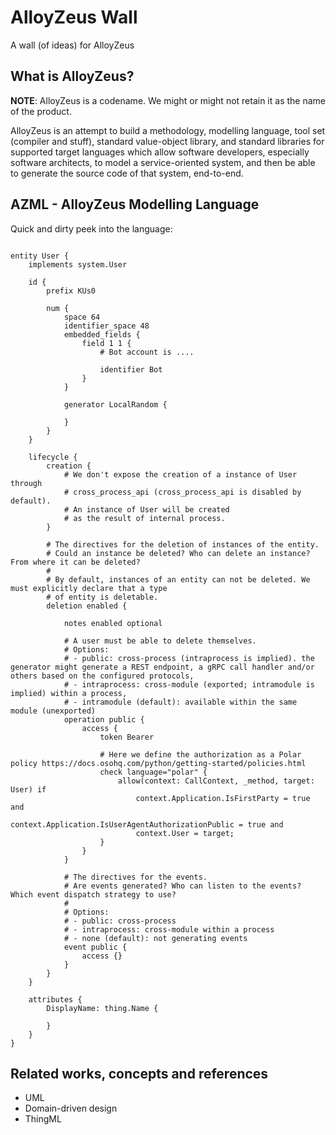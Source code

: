 # AlloyZeus Wall
A wall (of ideas) for AlloyZeus

## What is AlloyZeus?

**NOTE**: AlloyZeus is a codename. We might or might not retain it as the
name of the product.

AlloyZeus is an attempt to build a methodology, modelling language, tool set
(compiler and stuff), standard value-object library, and standard libraries
for supported target languages which allow software developers, especially
software architects, to model a service-oriented system, and then be able to
generate the source code of that system, end-to-end.

## AZML - AlloyZeus Modelling Language

Quick and dirty peek into the language:

```

entity User {
    implements system.User

    id {
        prefix KUs0

        num {
            space 64
            identifier_space 48
            embedded_fields {
                field 1 1 {
                    # Bot account is ....

                    identifier Bot
                }
            }

            generator LocalRandom {

            }
        }
    }

    lifecycle {
        creation {
            # We don't expose the creation of a instance of User through
            # cross_process_api (cross_process_api is disabled by default).
            # An instance of User will be created
            # as the result of internal process.
        }

        # The directives for the deletion of instances of the entity.
        # Could an instance be deleted? Who can delete an instance? From where it can be deleted?
        #
        # By default, instances of an entity can not be deleted. We must explicitly declare that a type
        # of entity is deletable.
        deletion enabled {
        
            notes enabled optional

            # A user must be able to delete themselves.
            # Options:
            # - public: cross-process (intraprocess is implied). the generator might generate a REST endpoint, a gRPC call handler and/or others based on the configured protocols,
            # - intraprocess: cross-module (exported; intramodule is implied) within a process,
            # - intramodule (default): available within the same module (unexported)
            operation public {
                access {
                    token Bearer
                    
                    # Here we define the authorization as a Polar policy https://docs.osohq.com/python/getting-started/policies.html
                    check language="polar" {
                        allow(context: CallContext, _method, target: User) if
                            context.Application.IsFirstParty = true and
                            context.Application.IsUserAgentAuthorizationPublic = true and
                            context.User = target;
                    }
                }
            }

            # The directives for the events.
            # Are events generated? Who can listen to the events? Which event dispatch strategy to use?
            #
            # Options:
            # - public: cross-process
            # - intraprocess: cross-module within a process
            # - none (default): not generating events
            event public {
                access {}
            }
        }
    }

    attributes {
        DisplayName: thing.Name {

        }
    }
}

```

## Related works, concepts and references

- UML
- Domain-driven design
- ThingML
